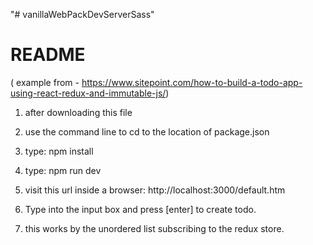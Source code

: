 "# vanillaWebPackDevServerSass" 

# README #

( example from - https://www.sitepoint.com/how-to-build-a-todo-app-using-react-redux-and-immutable-js/)


1) after downloading this file

2) use the command line to cd to the location of package.json

3) type: npm install

4) type: npm run dev

5) visit this url inside a browser: 
http://localhost:3000/default.htm

6) Type into the input box and press [enter] to create todo.

7) this works by the unordered list subscribing to the redux store. 

